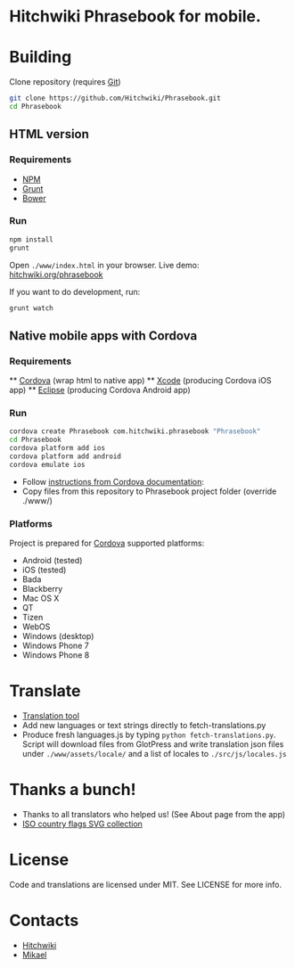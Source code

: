 # Hitchwiki Phrasebook for mobile.

# Building

Clone repository (requires [Git](http://git-scm.com/))
```bash
git clone https://github.com/Hitchwiki/Phrasebook.git
cd Phrasebook
```

## HTML version
### Requirements
* [NPM](https://npmjs.org/)
* [Grunt](http://gruntjs.com/)
* [Bower](http://bower.io/)

### Run
```bash
npm install
grunt
```

Open `./www/index.html` in your browser. Live demo: [hitchwiki.org/phrasebook](http://hitchwiki.org/phrasebook/)

If you want to do development, run:
```bash
grunt watch
```



## Native mobile apps with Cordova
### Requirements
** [Cordova](http://cordova.apache.org/) (wrap html to native app)
** [Xcode](https://developer.apple.com/xcode/) (producing Cordova iOS app)
** [Eclipse](https://www.eclipse.org/) (producing Cordova Android app)

### Run
```bash
cordova create Phrasebook com.hitchwiki.phrasebook "Phrasebook"
cd Phrasebook
cordova platform add ios
cordova platform add android
cordova emulate ios
```

* Follow [instructions from Cordova documentation](http://docs.phonegap.com/en/2.9.0/guide_cli_index.md.html#The%20Cordova%20Command-line%20Interface_build_the_app):
* Copy files from this repository to Phrasebook project folder (override ./www/)

### Platforms
Project is prepared for [Cordova](http://cordova.apache.org/) supported platforms:

* Android (tested)
* iOS (tested)
* Bada
* Blackberry
* Mac OS X
* QT
* Tizen
* WebOS
* Windows (desktop)
* Windows Phone 7
* Windows Phone 8

# Translate
* [Translation tool](http://hitchwiki.org/translate/projects/phrasebook)
* Add new languages or text strings directly to fetch-translations.py
* Produce fresh languages.js by typing `python fetch-translations.py`. Script will download files from GlotPress and write translation json files under `./www/assets/locale/` and a list of locales to `./src/js/locales.js`

# Thanks a bunch!
* Thanks to all translators who helped us! (See About page from the app)
* [ISO country flags SVG collection](https://github.com/koppi/iso-country-flags-svg-collection)

# License
Code and translations are licensed under MIT. See LICENSE for more info.

# Contacts
* [Hitchwiki](http://hitchwiki.org/contact/)
* [Mikael](https://github.com/simison)